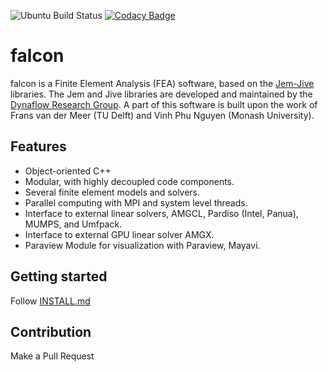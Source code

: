 ![Ubuntu Build Status](https://github.com/ritukeshbharali/falcon/actions/workflows/ci.yml/badge.svg)
[![Codacy Badge](https://app.codacy.com/project/badge/Grade/f42e24ea5ca64976a8212c7318f3e648)](https://app.codacy.com/gh/ritukeshbharali/falcon/dashboard?utm_source=gh&utm_medium=referral&utm_content=&utm_campaign=Badge_grade)

falcon
================

falcon is a Finite Element Analysis (FEA) software, based on the <a href="https://software.dynaflow.com/jive/" target="_blank">Jem-Jive</a> libraries. The Jem and Jive libraries are developed and maintained by the <a href="https://dynaflow.com/" target="_blank">Dynaflow Research Group</a>. A part of this software is built upon the work of Frans van der Meer (TU Delft) and Vinh Phu Nguyen (Monash University). 

Features
---------------
- Object-oriented C++
- Modular, with highly decoupled code components.
- Several finite element models and solvers.
- Parallel computing with MPI and system level threads.
- Interface to external linear solvers, AMGCL, Pardiso (Intel, Panua), MUMPS, and Umfpack.
- Interface to external GPU linear solver AMGX.
- Paraview Module for visualization with Paraview, Mayavi.

Getting started
---------------

Follow [INSTALL.md](https://github.com/ritukeshbharali/falcon/blob/main/INSTALL.md)

Contribution
---------------

Make a Pull Request